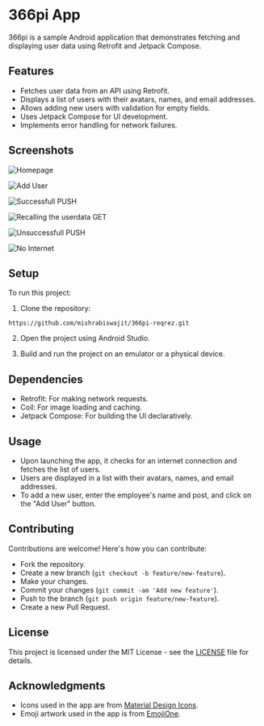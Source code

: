 # 366pi App

366pi is a sample Android application that demonstrates fetching and displaying user data using Retrofit and Jetpack Compose.

## Features

- Fetches user data from an API using Retrofit.
- Displays a list of users with their avatars, names, and email addresses.
- Allows adding new users with validation for empty fields.
- Uses Jetpack Compose for UI development.
- Implements error handling for network failures.

## Screenshots
![Homepage](/sample/Screenshot_2024-07-11-22-10-40-270_com.example.a366pi.jpg)

![Add User](/sample/Screenshot_2024-07-11-22-10-45-845_com.example.a366pi.jpg)

![Successfull PUSH](/sample/Screenshot_2024-07-11-22-11-00-051_com.example.a366pi.jpg)

![Recalling the userdata GET](/sample/Screenshot_2024-07-11-22-11-04-533_com.example.a366pi.jpg)

![Unsuccessfull PUSH](/sample/Screenshot_2024-07-11-22-11-34-783_com.example.a366pi.jpg)

![No Internet](/sample/Screenshot_2024-07-11-22-11-14-666_com.example.a366pi.jpg)

## Setup

To run this project:

1. Clone the repository:

```shell
https://github.com/mishrabiswajit/366pi-reqrez.git
```

2. Open the project using Android Studio.

3. Build and run the project on an emulator or a physical device.

## Dependencies

- Retrofit: For making network requests.
- Coil: For image loading and caching.
- Jetpack Compose: For building the UI declaratively.

## Usage

- Upon launching the app, it checks for an internet connection and fetches the list of users.
- Users are displayed in a list with their avatars, names, and email addresses.
- To add a new user, enter the employee's name and post, and click on the "Add User" button.

## Contributing

Contributions are welcome! Here's how you can contribute:
- Fork the repository.
- Create a new branch (`git checkout -b feature/new-feature`).
- Make your changes.
- Commit your changes (`git commit -am 'Add new feature'`).
- Push to the branch (`git push origin feature/new-feature`).
- Create a new Pull Request.

## License

This project is licensed under the MIT License - see the [LICENSE](LICENSE) file for details.

## Acknowledgments

- Icons used in the app are from [Material Design Icons](https://material.io/resources/icons/).
- Emoji artwork used in the app is from [EmojiOne](https://www.emojione.com/).
